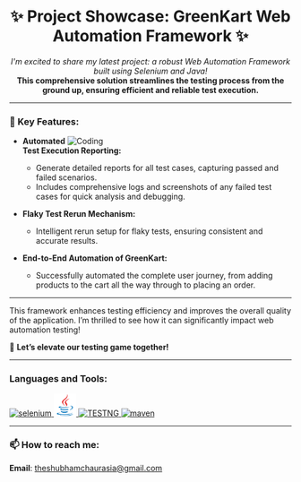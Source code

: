 <h1 align="center">✨ Project Showcase: GreenKart Web Automation Framework ✨</h1>

<p align="center">
  <em>I'm excited to share my latest project: a robust Web Automation Framework built using Selenium and Java!</em><br>
  <strong>This comprehensive solution streamlines the testing process from the ground up, ensuring efficient and reliable test execution.</strong>
</p>

---

### 🔑 Key Features:
<img align="right" alt="Coding" width="400" src="https://cdn.wpml.org/wp-content/uploads/2021/08/wpml-4.5-keys.png">

- **Automated Test Execution Reporting:**
  - Generate detailed reports for all test cases, capturing passed and failed scenarios.
  - Includes comprehensive logs and screenshots of any failed test cases for quick analysis and debugging.
  
- **Flaky Test Rerun Mechanism:**
  - Intelligent rerun setup for flaky tests, ensuring consistent and accurate results.
  
- **End-to-End Automation of GreenKart:**
  - Successfully automated the complete user journey, from adding products to the cart all the way through to placing an order.
  
---

This framework enhances testing efficiency and improves the overall quality of the application. I’m thrilled to see how it can significantly impact web automation testing!

🚀 **Let’s elevate our testing game together!**

---

<h3 align="left">Languages and Tools:</h3>
<p align="left">
  <a href="https://www.selenium.dev" target="_blank" rel="noreferrer">
    <img src="https://raw.githubusercontent.com/detain/svg-logos/780f25886640cef088af994181646db2f6b1a3f8/svg/selenium-logo.svg" alt="selenium" width="40" height="40"/>
  </a>
  <a href="https://www.java.com" target="_blank" rel="noreferrer">
    <img src="https://raw.githubusercontent.com/devicons/devicon/master/icons/java/java-original.svg" alt="java" width="40" height="40"/>
  </a>
  <a href="https://www.tutorialspoint.com/testng/index.htm" target="_blank" rel="noreferrer">   
    <img src="https://github.com/user-attachments/assets/90871f36-cc2e-4fc1-8673-7011aab72f78" alt="TESTNG" width="40" height="40"/>
  </a>
  <a href="https://maven.apache.org/" target="_blank" rel="noreferrer">
    <img src="https://www.vectorlogo.zone/logos/apache_maven/apache_maven-icon.svg" alt="maven" width="40" height="40"/>
  </a>
</p>

---

### 📫 **How to reach me**:
**Email**: [theshubhamchaurasia@gmail.com](mailto:theshubhamchaurasia@gmail.com)
